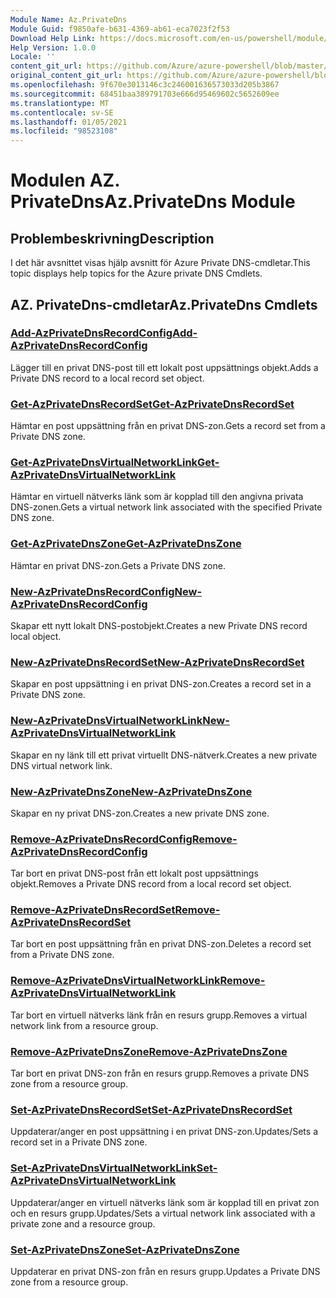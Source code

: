 ```yaml
---
Module Name: Az.PrivateDns
Module Guid: f9850afe-b631-4369-ab61-eca7023f2f53
Download Help Link: https://docs.microsoft.com/en-us/powershell/module/az.privatedns
Help Version: 1.0.0
Locale: ''
content_git_url: https://github.com/Azure/azure-powershell/blob/master/src/PrivateDns/PrivateDns/help/Az.PrivateDNS.md
original_content_git_url: https://github.com/Azure/azure-powershell/blob/master/src/PrivateDns/PrivateDns/help/Az.PrivateDNS.md
ms.openlocfilehash: 9f670e3013146c3c246001636573033d205b3867
ms.sourcegitcommit: 68451baa389791703e666d95469602c5652609ee
ms.translationtype: MT
ms.contentlocale: sv-SE
ms.lasthandoff: 01/05/2021
ms.locfileid: "98523108"
---
```

# <span data-ttu-id="96107-101">Modulen AZ. PrivateDns</span><span class="sxs-lookup"><span data-stu-id="96107-101">Az.PrivateDns Module</span></span>
## <span data-ttu-id="96107-102">Problembeskrivning</span><span class="sxs-lookup"><span data-stu-id="96107-102">Description</span></span>
<span data-ttu-id="96107-103">I det här avsnittet visas hjälp avsnitt för Azure Private DNS-cmdletar.</span><span class="sxs-lookup"><span data-stu-id="96107-103">This topic displays help topics for the Azure private DNS Cmdlets.</span></span>

## <span data-ttu-id="96107-104">AZ. PrivateDns-cmdletar</span><span class="sxs-lookup"><span data-stu-id="96107-104">Az.PrivateDns Cmdlets</span></span>
### [<span data-ttu-id="96107-105">Add-AzPrivateDnsRecordConfig</span><span class="sxs-lookup"><span data-stu-id="96107-105">Add-AzPrivateDnsRecordConfig</span></span>](Add-AzPrivateDnsRecordConfig.md)
<span data-ttu-id="96107-106">Lägger till en privat DNS-post till ett lokalt post uppsättnings objekt.</span><span class="sxs-lookup"><span data-stu-id="96107-106">Adds a Private DNS record to a local record set object.</span></span>

### [<span data-ttu-id="96107-107">Get-AzPrivateDnsRecordSet</span><span class="sxs-lookup"><span data-stu-id="96107-107">Get-AzPrivateDnsRecordSet</span></span>](Get-AzPrivateDnsRecordSet.md)
<span data-ttu-id="96107-108">Hämtar en post uppsättning från en privat DNS-zon.</span><span class="sxs-lookup"><span data-stu-id="96107-108">Gets a record set from a Private DNS zone.</span></span>

### [<span data-ttu-id="96107-109">Get-AzPrivateDnsVirtualNetworkLink</span><span class="sxs-lookup"><span data-stu-id="96107-109">Get-AzPrivateDnsVirtualNetworkLink</span></span>](Get-AzPrivateDnsVirtualNetworkLink.md)
<span data-ttu-id="96107-110">Hämtar en virtuell nätverks länk som är kopplad till den angivna privata DNS-zonen.</span><span class="sxs-lookup"><span data-stu-id="96107-110">Gets a virtual network link associated with the specified Private DNS zone.</span></span>

### [<span data-ttu-id="96107-111">Get-AzPrivateDnsZone</span><span class="sxs-lookup"><span data-stu-id="96107-111">Get-AzPrivateDnsZone</span></span>](Get-AzPrivateDnsZone.md)
<span data-ttu-id="96107-112">Hämtar en privat DNS-zon.</span><span class="sxs-lookup"><span data-stu-id="96107-112">Gets a Private DNS zone.</span></span>

### [<span data-ttu-id="96107-113">New-AzPrivateDnsRecordConfig</span><span class="sxs-lookup"><span data-stu-id="96107-113">New-AzPrivateDnsRecordConfig</span></span>](New-AzPrivateDnsRecordConfig.md)
<span data-ttu-id="96107-114">Skapar ett nytt lokalt DNS-postobjekt.</span><span class="sxs-lookup"><span data-stu-id="96107-114">Creates a new Private DNS record local object.</span></span>

### [<span data-ttu-id="96107-115">New-AzPrivateDnsRecordSet</span><span class="sxs-lookup"><span data-stu-id="96107-115">New-AzPrivateDnsRecordSet</span></span>](New-AzPrivateDnsRecordSet.md)
<span data-ttu-id="96107-116">Skapar en post uppsättning i en privat DNS-zon.</span><span class="sxs-lookup"><span data-stu-id="96107-116">Creates a record set in a Private DNS zone.</span></span>

### [<span data-ttu-id="96107-117">New-AzPrivateDnsVirtualNetworkLink</span><span class="sxs-lookup"><span data-stu-id="96107-117">New-AzPrivateDnsVirtualNetworkLink</span></span>](New-AzPrivateDnsVirtualNetworkLink.md)
<span data-ttu-id="96107-118">Skapar en ny länk till ett privat virtuellt DNS-nätverk.</span><span class="sxs-lookup"><span data-stu-id="96107-118">Creates a new private DNS virtual network link.</span></span>

### [<span data-ttu-id="96107-119">New-AzPrivateDnsZone</span><span class="sxs-lookup"><span data-stu-id="96107-119">New-AzPrivateDnsZone</span></span>](New-AzPrivateDnsZone.md)
<span data-ttu-id="96107-120">Skapar en ny privat DNS-zon.</span><span class="sxs-lookup"><span data-stu-id="96107-120">Creates a new private DNS zone.</span></span>

### [<span data-ttu-id="96107-121">Remove-AzPrivateDnsRecordConfig</span><span class="sxs-lookup"><span data-stu-id="96107-121">Remove-AzPrivateDnsRecordConfig</span></span>](Remove-AzPrivateDnsRecordConfig.md)
<span data-ttu-id="96107-122">Tar bort en privat DNS-post från ett lokalt post uppsättnings objekt.</span><span class="sxs-lookup"><span data-stu-id="96107-122">Removes a Private DNS record from a local record set object.</span></span>

### [<span data-ttu-id="96107-123">Remove-AzPrivateDnsRecordSet</span><span class="sxs-lookup"><span data-stu-id="96107-123">Remove-AzPrivateDnsRecordSet</span></span>](Remove-AzPrivateDnsRecordSet.md)
<span data-ttu-id="96107-124">Tar bort en post uppsättning från en privat DNS-zon.</span><span class="sxs-lookup"><span data-stu-id="96107-124">Deletes a record set from a Private DNS zone.</span></span>

### [<span data-ttu-id="96107-125">Remove-AzPrivateDnsVirtualNetworkLink</span><span class="sxs-lookup"><span data-stu-id="96107-125">Remove-AzPrivateDnsVirtualNetworkLink</span></span>](Remove-AzPrivateDnsVirtualNetworkLink.md)
<span data-ttu-id="96107-126">Tar bort en virtuell nätverks länk från en resurs grupp.</span><span class="sxs-lookup"><span data-stu-id="96107-126">Removes a virtual network link from a resource group.</span></span>

### [<span data-ttu-id="96107-127">Remove-AzPrivateDnsZone</span><span class="sxs-lookup"><span data-stu-id="96107-127">Remove-AzPrivateDnsZone</span></span>](Remove-AzPrivateDnsZone.md)
<span data-ttu-id="96107-128">Tar bort en privat DNS-zon från en resurs grupp.</span><span class="sxs-lookup"><span data-stu-id="96107-128">Removes a private DNS zone from a resource group.</span></span>

### [<span data-ttu-id="96107-129">Set-AzPrivateDnsRecordSet</span><span class="sxs-lookup"><span data-stu-id="96107-129">Set-AzPrivateDnsRecordSet</span></span>](Set-AzPrivateDnsRecordSet.md)
<span data-ttu-id="96107-130">Uppdaterar/anger en post uppsättning i en privat DNS-zon.</span><span class="sxs-lookup"><span data-stu-id="96107-130">Updates/Sets a record set in a Private DNS zone.</span></span>

### [<span data-ttu-id="96107-131">Set-AzPrivateDnsVirtualNetworkLink</span><span class="sxs-lookup"><span data-stu-id="96107-131">Set-AzPrivateDnsVirtualNetworkLink</span></span>](Set-AzPrivateDnsVirtualNetworkLink.md)
<span data-ttu-id="96107-132">Uppdaterar/anger en virtuell nätverks länk som är kopplad till en privat zon och en resurs grupp.</span><span class="sxs-lookup"><span data-stu-id="96107-132">Updates/Sets a virtual network link associated with a private zone and a resource group.</span></span>

### [<span data-ttu-id="96107-133">Set-AzPrivateDnsZone</span><span class="sxs-lookup"><span data-stu-id="96107-133">Set-AzPrivateDnsZone</span></span>](Set-AzPrivateDnsZone.md)
<span data-ttu-id="96107-134">Uppdaterar en privat DNS-zon från en resurs grupp.</span><span class="sxs-lookup"><span data-stu-id="96107-134">Updates a Private DNS zone from a resource group.</span></span>

